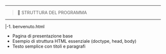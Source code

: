 -----------------------------------------------------------------
> 📂 STRUTTURA DEL PROGRAMMA
-----------------------------------------------------------------                                                    
|-1. benvenuto.html
  - Pagina di presentazione base                     
  - Esempio di struttura HTML essenziale (doctype, head, body)                    
  - Testo semplice con titoli e paragrafi
                                                                                             
